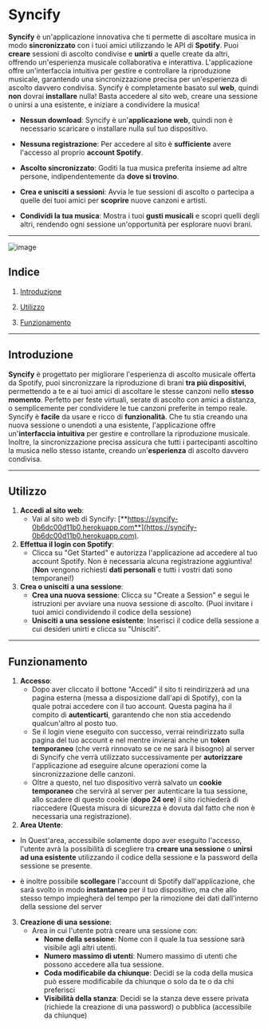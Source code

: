 # **Syncify**
**Syncify** è un'applicazione innovativa che ti permette di ascoltare musica in modo **sincronizzato** con i tuoi amici utilizzando le API di **Spotify**. Puoi **creare** sessioni di ascolto condivise e **unirti** a quelle create da altri, offrendo un'esperienza musicale collaborativa e interattiva. L'applicazione offre un'interfaccia intuitiva per gestire e controllare la riproduzione musicale, garantendo una sincronizzazione precisa per un'esperienza di ascolto davvero condivisa. Syncify è completamente basato sul **web**, quindi **non** dovrai **installare** nulla! Basta accedere al sito web, creare una sessione o unirsi a una esistente, e iniziare a condividere la musica!

- **Nessun download**: Syncify è un'**applicazione web**, quindi non è necessario scaricare o installare nulla sul tuo dispositivo.

- **Nessuna registrazione**: Per accedere al sito è **sufficiente** avere l'accesso al proprio **account Spotify**.

- **Ascolto sincronizzato**: Goditi la tua musica preferita insieme ad altre persone, indipendentemente da **dove si trovino**.

- **Crea e unisciti a sessioni**: Avvia le tue sessioni di ascolto o partecipa a quelle dei tuoi amici per **scoprire** nuove canzoni e artisti. 

- **Condividi la tua musica**: Mostra i tuoi **gusti musicali** e scopri quelli degli altri, rendendo ogni sessione un'opportunità per esplorare nuovi brani.
------
![image](https://github.com/GitGinocchio/Syncify/assets/106624847/cad7da49-2222-4212-aed2-962759ef81ab)
## Indice

1. [Introduzione](#Introduzione)

2. [Utilizzo](#Installazione)

3. [Funzionamento](#Funzionamento)

------

## Introduzione 
**Syncify** è progettato per migliorare l'esperienza di ascolto musicale offerta da Spotify, puoi sincronizzare la riproduzione di brani **tra più dispositivi**, permettendo a te e ai tuoi amici di ascoltare le stesse canzoni nello **stesso momento**. Perfetto per feste virtuali, serate di ascolto con amici a distanza, o semplicemente per condividere le tue canzoni preferite in tempo reale. Syncify è **facile** da usare e ricco di **funzionalità**. Che tu stia creando una nuova sessione o unendoti a una esistente, l'applicazione offre un'**interfaccia intuitiva** per gestire e controllare la riproduzione musicale. Inoltre, la sincronizzazione precisa assicura che tutti i partecipanti ascoltino la musica nello stesso istante, creando un'**esperienza** di ascolto davvero condivisa. 

------

## Utilizzo

1. **Accedi al sito web**:
   - Vai al sito web di Syncify: [**https://syncify-0b6dc00d11b0.herokuapp.com**](https://syncify-0b6dc00d11b0.herokuapp.com).
2. **Effettua il login con Spotify**:
   - Clicca su "Get Started" e autorizza l'applicazione ad accedere al tuo account Spotify. Non è necessaria alcuna registrazione aggiuntiva!
     (**Non** vengono richiesti **dati personali** e tutti i vostri dati sono temporanei!)
3. **Crea o unisciti a una sessione**:
   - **Crea una nuova sessione**: Clicca su "Create a Session" e segui le istruzioni per avviare una nuova sessione di ascolto. 
     (Puoi invitare i tuoi amici condividendo il codice della sessione)
   - **Unisciti a una sessione esistente**: Inserisci il codice della sessione a cui desideri unirti e clicca su "Unisciti".
------

## Funzionamento

1. **Accesso**:
   - Dopo aver cliccato il bottone "Accedi" il sito ti reindirizzerà ad una pagina esterna (messa a disposizione dall'api di Spotify), con la quale potrai accedere con il tuo account. Questa pagina ha il compito di **autenticarti**, garantendo che non stia accedendo qualcun'altro al posto tuo.
   - Se il login viene eseguito con successo, verrai reindirizzato sulla pagina del tuo account e nel mentre invierai anche un **token temporaneo** (che verrà rinnovato se ce ne sarà il bisogno) al server di Syncify che verrà utilizzato successivamente per **autorizzare** l'applicazione ad eseguire alcune operazioni come la sincronizzazione delle canzoni.
   - Oltre a questo, nel tuo dispositivo verrà salvato un **cookie temporaneo** che servirà al server per autenticare la tua sessione, allo scadere di questo cookie (**dopo 24 ore**) il sito richiederà di riaccedere (Questa misura di sicurezza è dovuta dal fatto che non è necessaria una registrazione).
2. **Area Utente**:
- In Quest'area, accessibile solamente dopo aver eseguito l'accesso, l'utente avrà la possibilità di scegliere tra **creare una sessione** o **unirsi ad una esistente** utilizzando il codice della sessione e la password della sessione se presente.
  
- è inoltre possibile **scollegare** l'account di Spotify dall'applicazione, che sarà svolto in modo **instantaneo** per il tuo dispositivo, ma che allo stesso tempo impiegherà del tempo per la rimozione dei dati dall'interno della sessione del server
3. **Creazione di una sessione**:
   - Area in cui l'utente potrà creare una sessione con:
     - **Nome della sessione**: Nome con il quale la tua sessione sarà visibile agli altri utenti.
     - **Numero massimo di utenti**: Numero massimo di utenti che possono accedere alla tua sessione.
     - **Coda modificabile da chiunque**: Decidi se la coda della musica può essere modificabile da chiunque o solo da te o da chi preferisci
     - **Visibilità della stanza**: Decidi se la stanza deve essere privata (richiede la creazione di una password) o pubblica (accessibile da chiunque)
